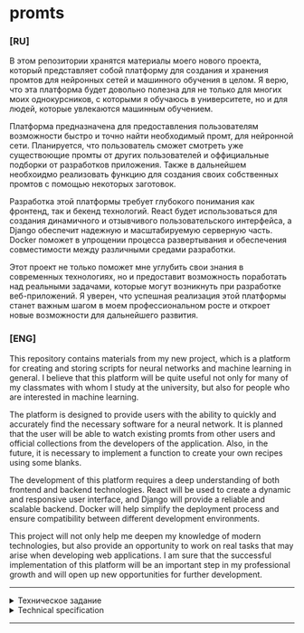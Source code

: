 # promts

### [RU]

В этом репозитории хранятся материалы моего нового проекта, который представляет собой платформу для создания и хранения промтов для нейронных сетей и машинного обучения в целом. Я верю, что эта платформа будет довольно полезна для не только для многих моих однокурсников, с которыми я обучаюсь в университете, но и для людей, которые увлекаются машинным обучением.

Платформа предназначена для предоставления пользователям возможности быстро и точно найти необходимый промт, для нейронной сети. Планируется, что пользователь сможет смотреть уже существоющие промты от других пользователей и оффициальные подборки от разработков приложения. Также в дальнейшем необхоидмо реализовать функцию для создания своих собственных промтов с помощью некоторых заготовок.

Разработка этой платформы требует глубокого понимания как фронтенд, так и бекенд технологий. React будет использоваться для создания динамичного и отзывчивого пользовательского интерфейса, а Django обеспечит надежную и масштабируемую серверную часть. Docker поможет в упрощении процесса развертывания и обеспечения совместимости между различными средами разработки.

Этот проект не только поможет мне углубить свои знания в современных технологиях, но и предоставит возможность поработать над реальными задачами, которые могут возникнуть при разработке веб-приложений. Я уверен, что успешная реализация этой платформы станет важным шагом в моем профессиональном росте и откроет новые возможности для дальнейшего развития.

### [ENG]

This repository contains materials from my new project, which is a platform for creating and storing scripts for neural networks and machine learning in general. I believe that this platform will be quite useful not only for many of my classmates with whom I study at the university, but also for people who are interested in machine learning.

The platform is designed to provide users with the ability to quickly and accurately find the necessary software for a neural network. It is planned that the user will be able to watch existing promts from other users and official collections from the developers of the application. Also, in the future, it is necessary to implement a function to create your own recipes using some blanks.

The development of this platform requires a deep understanding of both frontend and backend technologies. React will be used to create a dynamic and responsive user interface, and Django will provide a reliable and scalable backend. Docker will help simplify the deployment process and ensure compatibility between different development environments.

This project will not only help me deepen my knowledge of modern technologies, but also provide an opportunity to work on real tasks that may arise when developing web applications. I am sure that the successful implementation of this platform will be an important step in my professional growth and will open up new opportunities for further development.

---

<details><summary>Техническое задание</summary>

- Разработать красивый и минималистичный интерфейс
- Реализовать аккаунты пользователей, посты (промты)
- В полной мере разработать возможность создания новых промтов, отслеживание существующих промтов, регистрация, вход в аккаунт
- Обязательно реализовать для получения данных API
- Если будет возможность, добавить комментарии, лайки

Основные моменты при разработке

* Необходимо разработать Django проект
* Выполнить настройку Django ОРМ и проработать БД
* Разработать POST запросы и весь функционал для работы системы
* В полной мере разработать API и различные виды запросов
* Провести тестирование и проверить работоспособность

- Необходимо интегрировать в проект React.js/Next.js
- Далее настроить конифигурацию React/Next.js
- Продумать визуальную составляющую сайта
- Импортировать Tailwind в React и выполнить его настройку
- Сверстать проект на React.js/Next.js и Tailwind

+ Далее необходимо связать React и Django
+ Провести тестирование работы фронта и бэка
+ Настроить серверную составляющую
+ Внедрить внутрь проекта Docker, запускающий React и Django
+ Добавить файл requirements.txt и произвести настройку конфигурации
</details>


<details><summary>Technical specification</summary>
- Develop a beautiful and minimalistic interface
- Implement user accounts, posts (promts)
- Fully develop the ability to create new promts, track existing promts, register, log into an account
- Be sure to implement the API to receive data
- If possible, add comments, likes

The main points in the development

* It is necessary to develop a Django project
* Configure Django ORM and work on the database
* Develop POST requests and all the functionality for the system
* Fully develop the API and various types of requests
* Conduct testing and verify the functionality

- It is necessary to integrate React.js/Next into the project.js
- Next, configure the React/Next configuration.js
- To think over the visual component of the site
- Import Tailwind into React and configure it
- Create a project in React.js/Next.js and Tailwind

+ Next, you need to link React and Django
+ To test the work of the front and back
+ Configure the server component
+ Embed a Docker running React and Django inside the project
+ Add a file requirements.txt and make configuration settings
</details>

---
